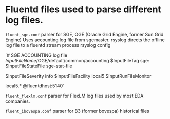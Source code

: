 # Fluentd files used to parse different log files.

<code>fluent_sge.conf</code> parser for SGE, OGE (Oracle Grid Engine, former Sun Grid Engine)
Uses accounting log file from sgemaster. rsyslog directs the offline log file to a fluentd stream process
rsyslog config

`# SGE ACCOUNTING log file
 $InputFileName /$OGE/default/common/accounting
 $InputFileTag sge:
 $InputFileStateFile sge-stat-file
 
 $InputFileSeverity info
 $InputFileFacility local5
 $InputRunFileMonitor
 
 local5.*                                                @fluentdhost:5140`


<code>fluent_flexlm.conf</code> parser for FlexLM log files used by most EDA companies.

<code>fluent_ibovespa.conf</code> parser for B3 (former bovespa) historical files
